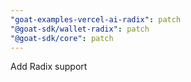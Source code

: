 ```yaml
---
"goat-examples-vercel-ai-radix": patch
"@goat-sdk/wallet-radix": patch
"@goat-sdk/core": patch
---
```


Add Radix support
